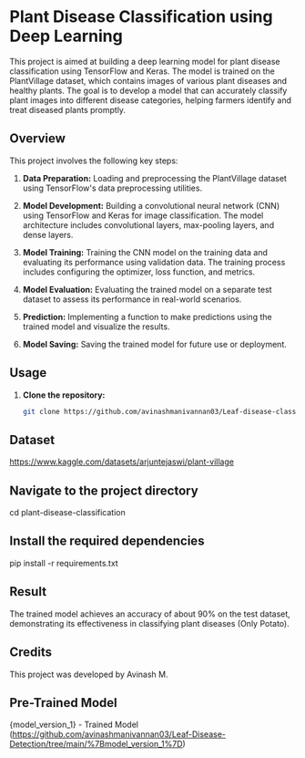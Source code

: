 # Plant Disease Classification using Deep Learning

This project is aimed at building a deep learning model for plant disease classification using TensorFlow and Keras. The model is trained on the PlantVillage dataset, which contains images of various plant diseases and healthy plants. The goal is to develop a model that can accurately classify plant images into different disease categories, helping farmers identify and treat diseased plants promptly.

## Overview

This project involves the following key steps:

1. **Data Preparation:** Loading and preprocessing the PlantVillage dataset using TensorFlow's data preprocessing utilities.
   
2. **Model Development:** Building a convolutional neural network (CNN) using TensorFlow and Keras for image classification. The model architecture includes convolutional layers, max-pooling layers, and dense layers.

3. **Model Training:** Training the CNN model on the training data and evaluating its performance using validation data. The training process includes configuring the optimizer, loss function, and metrics.

4. **Model Evaluation:** Evaluating the trained model on a separate test dataset to assess its performance in real-world scenarios.

5. **Prediction:** Implementing a function to make predictions using the trained model and visualize the results.

6. **Model Saving:** Saving the trained model for future use or deployment.

## Usage

1. **Clone the repository:**

   ```bash
   git clone https://github.com/avinashmanivannan03/Leaf-disease-classification.git


## Dataset

https://www.kaggle.com/datasets/arjuntejaswi/plant-village

## Navigate to the project directory

cd plant-disease-classification


## Install the required dependencies

pip install -r requirements.txt


## Result

The trained model achieves an accuracy of about 90% on the test dataset, demonstrating its effectiveness in classifying plant diseases (Only Potato).


## Credits

This project was developed by Avinash M.


## Pre-Trained Model

{model_version_1} - Trained Model
(https://github.com/avinashmanivannan03/Leaf-Disease-Detection/tree/main/%7Bmodel_version_1%7D)
